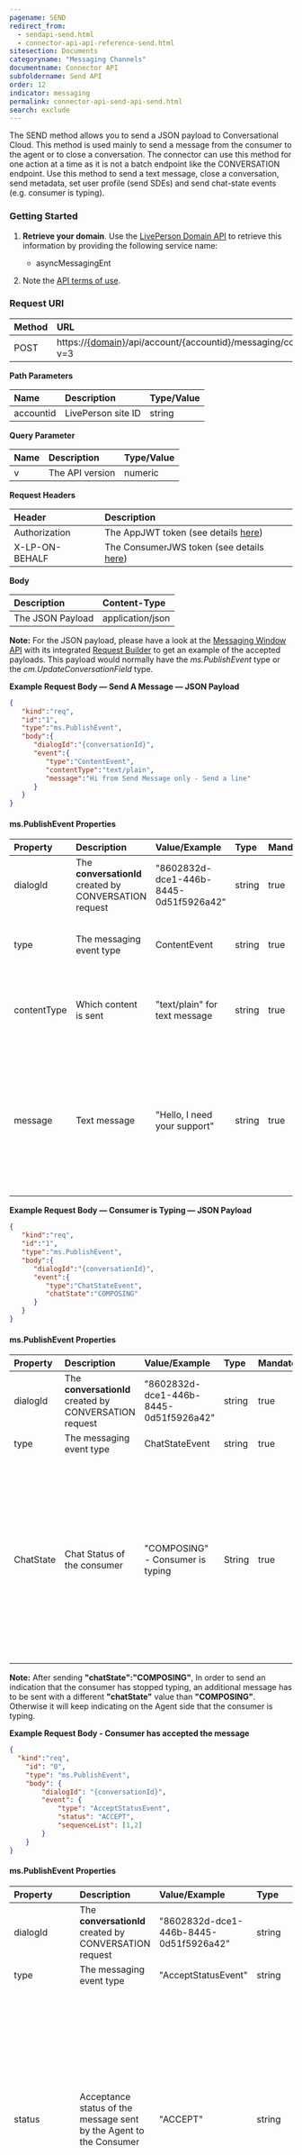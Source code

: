 ```yaml
---
pagename: SEND
redirect_from:
  - sendapi-send.html
  - connector-api-api-reference-send.html
sitesection: Documents
categoryname: "Messaging Channels"
documentname: Connector API
subfoldername: Send API 
order: 12
indicator: messaging
permalink: connector-api-send-api-send.html
search: exclude
---
```


The SEND method allows you to send a JSON payload to Conversational Cloud. This method is used mainly to send a message from the consumer to the agent or to close a conversation. The connector can use this method for one action at a time as it is not a batch endpoint like the CONVERSATION endpoint. Use this method to send a text message, close a conversation, send metadata, set user profile (send SDEs) and send chat-state events (e.g. consumer is typing).

### Getting Started

1. **Retrieve your domain**. Use the [LivePerson Domain API](agent-domain-domain-api.html) to retrieve this information by providing the following service name:

	* asyncMessagingEnt

2. Note the [API terms of use](https://www.liveperson.com/policies/apitou).

### Request URI

| Method | URL  |
| :--- | :--- |
| POST | https://[{domain}](/agent-domain-domain-api.html)/api/account/{accountid}/messaging/consumer/conversation/send?v=3 |

**Path Parameters**

| Name  | Description | Type/Value |
| :--- | :--- | :--- |
| accountid | LivePerson site ID | string |

**Query Parameter**

| Name  | Description | Type/Value |
| :--- | :--- | :--- |
| v | The API version | numeric |  

**Request Headers**

| Header | Description |
| :--- | :--- |
| Authorization | The AppJWT token (see details [here](connector-api-send-api-authorization-and-authentication.html#get-appjwt)) |
| X-LP-ON-BEHALF | The ConsumerJWS token (see details [here](connector-api-send-api-authorization-and-authentication.html#get-consumerjwt)) |

**Body**

| Description | Content-Type |
| :--- | :--- |
| The JSON Payload | application/json |

**Note:** For the JSON payload, please have a look at the [Messaging Window API](consumer-int-overview.html) with its integrated [Request Builder](consumer-int-msg-reqs.html) to get an example of the accepted payloads. This payload would normally have the _ms.PublishEvent_ type or the _cm.UpdateConversationField_ type.

**Example Request Body — Send A Message — JSON Payload**

```json
{  
   "kind":"req",
   "id":"1",
   "type":"ms.PublishEvent",
   "body":{  
      "dialogId":"{conversationId}",
      "event":{  
         "type":"ContentEvent",
         "contentType":"text/plain",
         "message":"Hi from Send Message only - Send a line"
      }
   }
}
```

#### ms.PublishEvent Properties

| Property | Description | Value/Example | Type | Mandatory | Notes |
| :--- | :--- | :--- | :--- | :--- | :--- |
| dialogId | The **conversationId** created by CONVERSATION request | "8602832d-dce1-446b-8445-0d51f5926a42" | string | true | Can be found in the response of [CONVERSATION endpoint](sendapi-create.html#response) |
| type | The messaging event type | ContentEvent | string | true | ContentEvent will be used for sending a text message or a file |
| contentType | Which content is sent | "text/plain" for text message | string | true | For sending a file use "hosted/file" value. Refer [here](connector-api-send-api-examples.html#file-sharing) for more details. |
| message | Text message | "Hello, I need your support" | string | true | In case of sending a file the message would be an Array of properties (caption, relative path, file type and preview data) describing the file - Refer [here](connector-api-send-api-examples.html#file-sharing) for more details. |

**Example Request Body — Consumer is Typing — JSON Payload**

```json
{  
   "kind":"req",
   "id":"1",
   "type":"ms.PublishEvent",
   "body":{  
      "dialogId":"{conversationId}",
      "event":{  
         "type":"ChatStateEvent",
         "chatState":"COMPOSING"
      }
   }
}
```

#### ms.PublishEvent Properties

| Property | Description | Value/Example | Type | Mandatory | Notes |
| :--- | :--- | :--- | :--- | :--- | :--- |
| dialogId | The **conversationId** created by CONVERSATION request | "8602832d-dce1-446b-8445-0d51f5926a42" | string | true | Can be found in the response of [CONVERSATION endpoint](sendapi-create.html#response) |
| type | The messaging event type | ChatStateEvent | string | true |
| ChatState | Chat Status of the consumer | "COMPOSING" - Consumer is typing | String | true | Possible values: **"ACTIVE"** (user is in the chat), **"INACTIVE"** (e.g. Consumer navigated away but application is still open), **"GONE"** (e.g. Consumer closed the chat application), **"COMPOSING"** (Consumer is typing), **"PAUSE"** (Consumer has stopped typing) |

**Note:** After sending **"chatState":"COMPOSING"**, In order to send an indication that the consumer has stopped typing, an additional message has to be sent with a different **"chatState"** value than **"COMPOSING"**. Otherwise it will keep indicating on the Agent side that the consumer is typing.  

**Example Request Body - Consumer has accepted the message**

```json
{  
  "kind":"req",
	"id": "0",
	"type": "ms.PublishEvent",
	"body": {
		"dialogId": "{conversationId}",
		"event": {
			"type": "AcceptStatusEvent",
			"status": "ACCEPT",
			"sequenceList": [1,2]
		}
	}
}
```

#### ms.PublishEvent Properties

| Property | Description | Value/Example | Type | Mandatory | Notes |
| :--- | :--- | :--- | :--- | :--- | :--- |
| dialogId | The **conversationId** created by CONVERSATION request | "8602832d-dce1-446b-8445-0d51f5926a42" | string | true | Can be found in the response of [CONVERSATION endpoint](sendapi-create.html#response) |
| type | The messaging event type | "AcceptStatusEvent" | string | true |
| status | Acceptance status of the message sent by the Agent to the Consumer | "ACCEPT" | string | true | Possible values: **"ACCEPT"** (message was accepted by the consumer), **"READ"** (message was read by the consumer), **"ACCESS"** (Consumer has accessed the file), **"NACK"** (message not received), **"ACTION"** (used in conjunction with metadata to reply on structured content sent by the Agent) |
| sequenceList | List of **sequence** values | [2,3] | Array of integers | true |  See [example](webhooks-examples.html#agent-sent-a-text-messages). You can mention more than one sequence number hence the sequence list |   

**Note:** Conversational Cloud assigns a number to every message. That number controls where that message appears in the sequence. In order to refer to a specific message or group of messages, you need to pass their sequence IDs. For example, if you want to "ACCEPT" the first and second message, you will pass the sequenceList as above.

### Response

**Response Codes**

| Code | Description |
| :--- | :--- |
| 200 | OK |

**Entity Example**

HTTP Status Code 200

```json
{
    "reqId": "1",
    "code": "OK",
    "body": {
        "sequence": 0
    }
}
```
